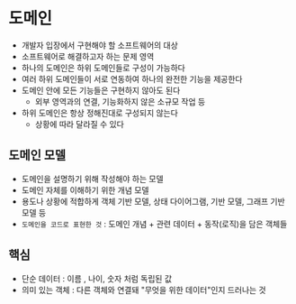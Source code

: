 # 도메인
+ 개발자 입장에서 구현해야 할 소프트웨어의 대상
+ 소프트웨어로 해결하고자 하는 문제 영역
+ 하나의 도메인은 하위 도메인들로 구성이 가능하다
+ 여러 하위 도메인들이 서로 연동하여 하나의 완전한 기능을 제공한다
+ 도메인 안에 모든 기능들은 구현하지 않아도 된다
  + 외부 영역과의 연결, 기능화하지 않은 소규모 작업 등
+ 하위 도메인은 항상 정해진대로 구성되지 않는다
  + 상황에 따라 달라질 수 있다

## 도메인 모델
+ 도메인을 설명하기 위해 작성해야 하는 모델
+ 도메인 자체를 이해하기 위한 개념 모델
+ 용도나 상황에 적합하게 객체 기반 모델, 상태 다이어그램, 기반 모델, 그래프 기반 모델 등
+ `도메인을 코드로 표현한 것` : 도메인 개념 + 관련 데이터 + 동작(로직)을 담은 객체들

## 핵심
+ 단순 데이터 : 이름 , 나이, 숫자 처럼 독립된 값
+ 의미 있는 객체 : 다른 객체와 연결돼 "무엇을 위한 데이터"인지 드러나는 것
